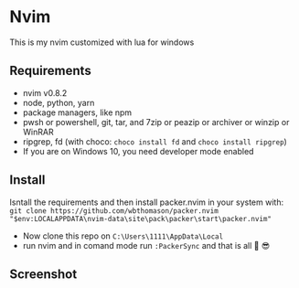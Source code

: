 # Nvim
This is my nvim customized with lua for windows
## Requirements
- nvim v0.8.2
- node, python, yarn
- package managers, like npm
- pwsh or powershell, git, tar, and 7zip or peazip or archiver or winzip or WinRAR
- ripgrep, fd (with choco: `choco install fd` and `choco install ripgrep`)
- If you are on Windows 10, you need developer mode enabled

## Install
Isntall the requirements and then install packer.nvim in your system with:
`git clone https://github.com/wbthomason/packer.nvim "$env:LOCALAPPDATA\nvim-data\site\pack\packer\start\packer.nvim"`

- Now clone this repo on `C:\Users\1111\AppData\Local`
- run nvim and in comand mode run `:PackerSync` and that is all 💪 😎

## Screenshot
